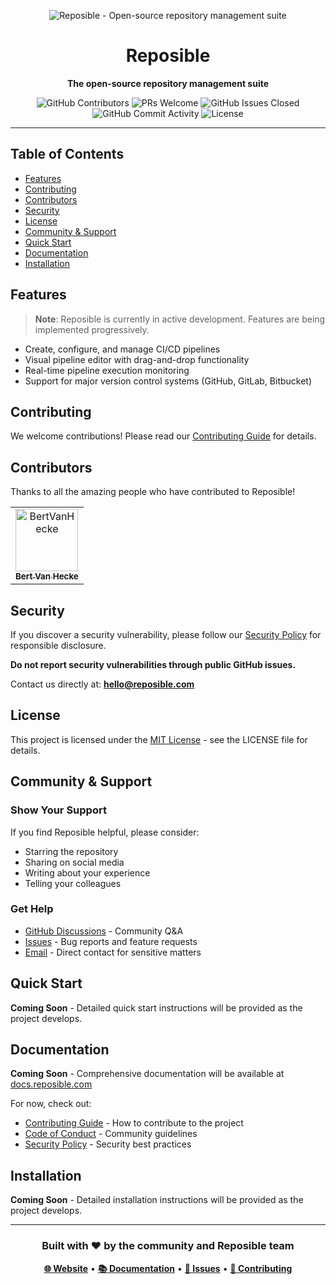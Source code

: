 <p align="center">
  <img src="https://socialify.git.ci/Reposible-HQ/reposible/image?forks=1&amp;issues=1&amp;language=1&amp;logo=https%3A%2F%2Fcdn.prod.website-files.com%2F67d012e8c7d76a09078b13c8%2F6811e55bba58a01477a1de7a_Reposible%2520Logo.svg&amp;name=1&amp;owner=1&amp;pattern=Solid&amp;pulls=1&amp;stargazers=1&amp;theme=Light" alt="Reposible - Open-source repository management suite">
</p>

<h1 align="center">Reposible</h1>

<p align="center">
  <strong>The open-source repository management suite</strong>
</p>

<p align="center">
  <img src="https://img.shields.io/github/contributors/Reposible-HQ/reposible?style=for-the-badge" alt="GitHub Contributors">
  <img src="https://img.shields.io/badge/PRs-welcome-brightgreen.svg?style=for-the-badge" alt="PRs Welcome">
  <img src="https://img.shields.io/github/issues-closed/Reposible-HQ/reposible?style=for-the-badge" alt="GitHub Issues Closed">
  <img src="https://img.shields.io/github/commit-activity/m/Reposible-HQ/reposible?style=for-the-badge" alt="GitHub Commit Activity">
  <img src="https://img.shields.io/github/license/Reposible-HQ/reposible?style=for-the-badge" alt="License">
</p>

---

## Table of Contents

- [Features](#features)
- [Contributing](#contributing)
- [Contributors](#contributors)
- [Security](#security)
- [License](#license)
- [Community & Support](#community--support)
- [Quick Start](#quick-start)
- [Documentation](#documentation)
- [Installation](#installation)

## Features

> **Note**: Reposible is currently in active development. Features are being implemented progressively.

- Create, configure, and manage CI/CD pipelines
- Visual pipeline editor with drag-and-drop functionality  
- Real-time pipeline execution monitoring
- Support for major version control systems (GitHub, GitLab, Bitbucket)

## Contributing

We welcome contributions! Please read our [Contributing Guide](CONTRIBUTING.md) for details.

## Contributors

Thanks to all the amazing people who have contributed to Reposible!

<!-- readme: contributors -start -->
<table>
	<tbody>
		<tr>
            <td align="center">
                <a href="https://github.com/BertVanHecke">
                    <img src="https://avatars.githubusercontent.com/u/67365882?v=4" width="100;" alt="BertVanHecke"/>
                    <br />
                    <sub><b>Bert Van Hecke</b></sub>
                </a>
            </td>
		</tr>
	<tbody>
</table>
<!-- readme: contributors -end -->

## Security

If you discover a security vulnerability, please follow our [Security Policy](SECURITY.md) for responsible disclosure.

**Do not report security vulnerabilities through public GitHub issues.**

Contact us directly at: **hello@reposible.com**

## License

This project is licensed under the [MIT License](LICENSE) - see the LICENSE file for details.

## Community & Support

### Show Your Support

If you find Reposible helpful, please consider:

- Starring the repository
- Sharing on social media
- Writing about your experience
- Telling your colleagues

### Get Help

- [GitHub Discussions](https://github.com/Reposible-HQ/reposible/discussions) - Community Q&A
- [Issues](https://github.com/Reposible-HQ/reposible/issues) - Bug reports and feature requests
- [Email](mailto:hello@reposible.com) - Direct contact for sensitive matters

## Quick Start

**Coming Soon** - Detailed quick start instructions will be provided as the project develops.

## Documentation

**Coming Soon** - Comprehensive documentation will be available at [docs.reposible.com](https://docs.reposible.com)

For now, check out:

- [Contributing Guide](CONTRIBUTING.md) - How to contribute to the project
- [Code of Conduct](CODE_OF_CONDUCT.md) - Community guidelines
- [Security Policy](SECURITY.md) - Security best practices

## Installation

**Coming Soon** - Detailed installation instructions will be provided as the project develops.

---

<div align="center">

### Built with ❤️ by the community and Reposible team

**[🌐 Website](https://reposible.com)** • **[📚 Documentation](https://docs.reposible.com)** • **[🐛 Issues](https://github.com/Reposible-HQ/reposible/issues)** • **[🤝 Contributing](CONTRIBUTING.md)**

</div>
